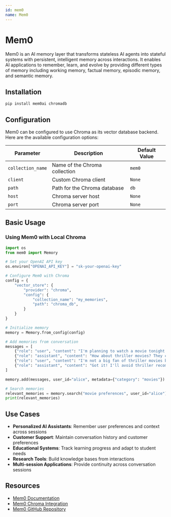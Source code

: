 ```yaml
---
id: mem0
name: Mem0
---
```


# Mem0

Mem0 is an AI memory layer that transforms stateless AI agents into stateful systems with persistent, intelligent memory across interactions. It enables AI applications to remember, learn, and evolve by providing different types of memory including working memory, factual memory, episodic memory, and semantic memory.

## Installation

```bash
pip install mem0ai chromadb
```

## Configuration

Mem0 can be configured to use Chroma as its vector database backend. Here are the available configuration options:

| Parameter | Description | Default Value |
|-----------|-------------|---------------|
| `collection_name` | Name of the Chroma collection | `mem0` |
| `client` | Custom Chroma client | `None` |
| `path` | Path for the Chroma database | `db` |
| `host` | Chroma server host | `None` |
| `port` | Chroma server port | `None` |

## Basic Usage

### Using Mem0 with Local Chroma

```python
import os
from mem0 import Memory

# Set your OpenAI API key
os.environ["OPENAI_API_KEY"] = "sk-your-openai-key"

# Configure Mem0 with Chroma
config = {
    "vector_store": {
        "provider": "chroma",
        "config": {
            "collection_name": "my_memories",
            "path": "chroma_db",
        }
    }
}

# Initialize memory
memory = Memory.from_config(config)

# Add memories from conversation
messages = [
    {"role": "user", "content": "I'm planning to watch a movie tonight. Any recommendations?"},
    {"role": "assistant", "content": "How about thriller movies? They can be quite engaging."},
    {"role": "user", "content": "I'm not a big fan of thriller movies but I love sci-fi movies."},
    {"role": "assistant", "content": "Got it! I'll avoid thriller recommendations and suggest sci-fi movies in the future."}
]

memory.add(messages, user_id="alice", metadata={"category": "movies"})

# Search memories
relevant_memories = memory.search("movie preferences", user_id="alice")
print(relevant_memories)
```

## Use Cases

- **Personalized AI Assistants**: Remember user preferences and context across sessions
- **Customer Support**: Maintain conversation history and customer preferences
- **Educational Systems**: Track learning progress and adapt to student needs
- **Research Tools**: Build knowledge bases from interactions
- **Multi-session Applications**: Provide continuity across conversation sessions

## Resources

- [Mem0 Documentation](https://docs.mem0.ai/)
- [Mem0 Chroma Integration](https://docs.mem0.ai/components/vectordbs/dbs/chroma)
- [Mem0 GitHub Repository](https://github.com/mem0ai/mem0)